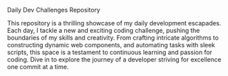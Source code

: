 Daily Dev Challenges Repository

This repository is a thrilling showcase of my daily development escapades.
Each day, I tackle a new and exciting coding challenge, pushing the boundaries of my skills and creativity. 
From crafting intricate algorithms to constructing dynamic web components, and automating tasks with sleek scripts, 
    this space is a testament to continuous learning and passion for coding.
Dive in to explore the journey of a developer striving for excellence one commit at a time.
